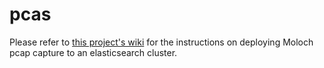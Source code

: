 # pcas

Please refer to [this project's wiki](https://github.com/sofwerx/pcas/wiki) for the instructions on deploying Moloch pcap capture to an elasticsearch cluster.

